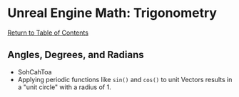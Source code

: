 # Unreal Engine Math: Trigonometry

[Return to Table of Contents](README.md)

## Angles, Degrees, and Radians

- SohCahToa
- Applying periodic functions like `sin()` and `cos()` to unit Vectors results in a "unit circle" with a radius of 1.